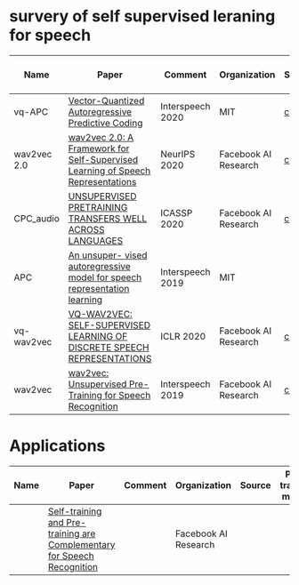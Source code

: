 # survery of self supervised leraning for speech

| Name        | Paper                                  | Comment | Organization | Source | Pre-trained model |
| ----------- | -------------------------------------- | ------- | ------------ | ------ | ----------------- |
| vq-APC      | [Vector-Quantized Autoregressive Predictive Coding](https://arxiv.org/pdf/2005.08392.pdf) | Interspeech 2020 | MIT | [code](https://github.com/iamyuanchung/VQ-APC) | |
| wav2vec 2.0 | [wav2vec 2.0: A Framework for Self-Supervised Learning of Speech Representations](https://arxiv.org/abs/2006.11477)       | NeurIPS 2020 | Facebook AI Research | [code](https://github.com/pytorch/fairseq/tree/master/examples/wav2vec) | [models](https://github.com/pytorch/fairseq/blob/master/examples/wav2vec/README.md) |
| CPC_audio   | [UNSUPERVISED PRETRAINING TRANSFERS WELL ACROSS LANGUAGES](https://arxiv.org/pdf/2002.02848.pdf) | ICASSP 2020 | Facebook AI Research | [code](https://github.com/facebookresearch/CPC_audio) |  |
| APC         | [An unsuper- vised autoregressive model for speech representation learning](https://arxiv.org/pdf/1904.03240.pdf) | Interspeech 2019 | MIT |        |                   |
| vq-wav2vec  | [VQ-WAV2VEC: SELF-SUPERVISED LEARNING OF DISCRETE SPEECH REPRESENTATIONS](https://arxiv.org/pdf/1910.05453.pdf)   | ICLR 2020 | Facebook AI Research | [code](https://github.com/pytorch/fairseq/tree/master/examples/wav2vec)       | [models](https://github.com/pytorch/fairseq/blob/master/examples/wav2vec/README.md) |
| wav2vec     | [wav2vec: Unsupervised Pre-Training for Speech Recognition](https://arxiv.org/pdf/1904.05862.pdf)   | Interspeech 2019 | Facebook AI Research | [code](https://github.com/pytorch/fairseq/tree/master/examples/wav2vec)       | [models](https://github.com/pytorch/fairseq/blob/master/examples/wav2vec/README.md) |

# Applications
| Name        | Paper                                  | Comment | Organization | Source | Pre-trained model |
| ----------- | -------------------------------------- | ------- | ------------ | ------ | ----------------- |
|             | [Self-training and Pre-training are Complementary for Speech Recognition](http://arxiv.org/abs/2010.11430) |  | Facebook AI Research | | |

